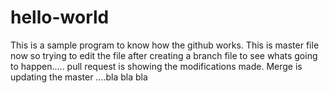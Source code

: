 # hello-world
This is a sample program to know how the github works. This is master file now so trying to edit the file after  creating a branch file to see whats going to happen.....
pull request is showing the modifications made. Merge is updating the master ....bla bla bla
